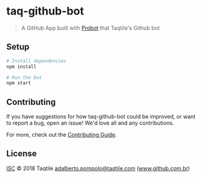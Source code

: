 # taq-github-bot

> A GitHub App built with [Probot](https://github.com/probot/probot) that Taqtile&#x27;s Github bot

## Setup

```sh
# Install dependencies
npm install

# Run the bot
npm start
```

## Contributing

If you have suggestions for how taq-github-bot could be improved, or want to report a bug, open an issue! We'd love all and any contributions.

For more, check out the [Contributing Guide](CONTRIBUTING.md).

## License

[ISC](LICENSE) © 2018 Taqtile <adalberto.pompolo@taqtile.com> (www.github.com.br)

